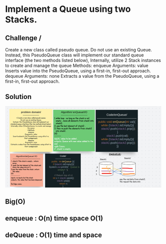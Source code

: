 # Implement a Queue using two Stacks.

## Challenge /
Create a new class called pseudo queue.
Do not use an existing Queue.
Instead, this PseudoQueue class will implement our standard queue interface (the two methods listed below),
Internally, utilize 2 Stack instances to create and manage the queue
Methods:
enqueue
Arguments: value
Inserts value into the PseudoQueue, using a first-in, first-out approach.
dequeue
Arguments: none
Extracts a value from the PseudoQueue, using a first-in, first-out approach.

## Solution
![img](assets/peusodo.png)


## Big(O)
## enqueue : O(n) time space O(1)
## deQueue : O(1) time and space 

